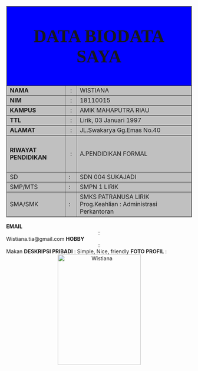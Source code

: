 <html>
<head>
<title>WISTIANA 15-B</title>
</head>
<body>
<table width="520" border="1" align="center" cellpadding="1" cellspacing="1"  bgcolor="SIlver">
  <tr bgcolor="BLUE">
  <th colspan="3" height="65">
  <FONT FACE= "Monotype Corsiva" SIZE="14">
   <p>DATA BIODATA SAYA</p>
   </th>
  </tr>
  <tr>
    <td width="150"><b>NAMA</b></td>
    <td width="15"><div align="center" >:</div></td>
    <td width="326"> WISTIANA </td>
  </tr>
  <tr>
    <td><b>NIM</b></td>
    <td><div align="center" >:</div></td>
    <td> 18110015</td>
  </tr>
  <tr>
    <td><b>KAMPUS</b></td>
    <td><div align="center" >:</div></td>
    <td> AMIK MAHAPUTRA RIAU</td>
  </tr>
  <tr>
    <td><b>TTL</b></td>
    <td><div align="center" >:</div></td>
    <td> Lirik, 03 Januari 1997</td>
  </tr>
  <tr>
    <td><b>ALAMAT</b></td>
    <td><div align="center" >:</div></td>
    <td> JL.Swakarya Gg.Emas No.40</td>
  </tr>
  <tr>
    <td height="100"><b>RIWAYAT PENDIDIKAN </b></td>
    <td><div align="center" >:</div></td>
    <td><p> A.PENDIDIKAN FORMAL </p>
      <tr>
        <td >    SD </td>
        <td >:</td>
        <td > SDN 004 SUKAJADI </td>
      </tr>
      <tr>
        <td >  SMP/MTS </td>
        <td >:</td>
        <td > SMPN 1 LIRIK </td>
      </tr>
      <tr>
        <td >  SMA/SMK </td>
        <td >:</td>
        <td > SMKS PATRANUSA LIRIK  Prog.Keahlian : Administrasi Perkantoran  </td>
      </tr>
	   </table>
  </tr>
  <tr>
    <td><b>EMAIL</b></td>
    <td><div align="center" >:</div></td>
    <td>Wistiana.tia@gmail.com</td>
  </tr>
  <tr>
    <td><b>HOBBY</b></td> 
    <td><div align="center" >:</div></td>
    <td> Makan</td>
  </tr>
    </td>
  </tr>
  <tr>
    <td><b>DESKRIPSI PRIBADI</b></td>
    <td align="center">:</td>
    <td> Simple, Nice, friendly</td>
  </tr>
  <tr>
    <td><b>FOTO PROFIL </b></td>
    <td align="center">:</td>
    <td><div align="center"><img src="tia.jpg" alt="Wistiana" width="225" height="300"></div></td>
  </tr>
</table>
</body>
</html>

